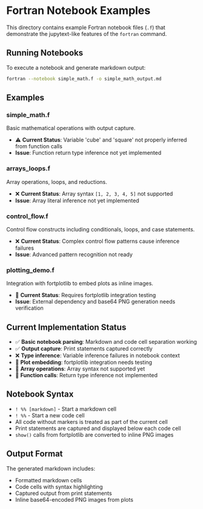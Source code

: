 # Fortran Notebook Examples

This directory contains example Fortran notebook files (`.f`) that demonstrate the jupytext-like features of the `fortran` command.

## Running Notebooks

To execute a notebook and generate markdown output:

```bash
fortran --notebook simple_math.f -o simple_math_output.md
```

## Examples

### simple_math.f
Basic mathematical operations with output capture.
- ⚠️ **Current Status**: Variable 'cube' and 'square' not properly inferred from function calls
- **Issue**: Function return type inference not yet implemented

### arrays_loops.f  
Array operations, loops, and reductions.
- ❌ **Current Status**: Array syntax `[1, 2, 3, 4, 5]` not supported
- **Issue**: Array literal inference not yet implemented

### control_flow.f
Control flow constructs including conditionals, loops, and case statements.
- ❌ **Current Status**: Complex control flow patterns cause inference failures
- **Issue**: Advanced pattern recognition not ready

### plotting_demo.f
Integration with fortplotlib to embed plots as inline images.
- 🔄 **Current Status**: Requires fortplotlib integration testing
- **Issue**: External dependency and base64 PNG generation needs verification

## Current Implementation Status

- ✅ **Basic notebook parsing**: Markdown and code cell separation working
- ✅ **Output capture**: Print statements captured correctly
- ❌ **Type inference**: Variable inference failures in notebook context
- 🔄 **Plot embedding**: fortplotlib integration needs testing
- 🔄 **Array operations**: Array syntax not supported yet
- 🔄 **Function calls**: Return type inference not implemented

## Notebook Syntax

- `! %% [markdown]` - Start a markdown cell
- `! %%` - Start a new code cell
- All code without markers is treated as part of the current cell
- Print statements are captured and displayed below each code cell
- `show()` calls from fortplotlib are converted to inline PNG images

## Output Format

The generated markdown includes:
- Formatted markdown cells
- Code cells with syntax highlighting
- Captured output from print statements
- Inline base64-encoded PNG images from plots